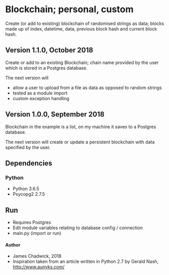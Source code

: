 # Blockchain; personal, custom 
Create (or add to existing) blockchain of randomised strings as data; blocks made up of index, datetime, data, previous block hash and current block hash.

## Version 1.1.0, October 2018
Create or add to an existing Blockchain; chain name provided by the user which is stored in a Postgres database.

The next version will

* allow a user to upload from a file as data as opposed to random strings
* tested as a module import
* custom exception handling

## Version 1.0.0, September 2018
Blockchain in the example is a list, on my machine it saves to a Postgres database.

The next version will create or update a persistent blockchain with data specified by the user.

## Dependencies

### Python
* Python 3.6.5
* Psycopg2 2.7.5

## Run
* Requires Postgres
* Edit module variables relating to database config / connection
* main.py (import or run)

#### Author
* James Chadwick, 2018
* Inspiration taken from an article written in Python 2.7 by Gerald Nash, http://www.aunyks.com/
